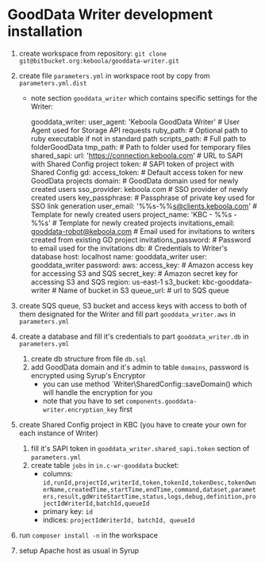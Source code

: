 # GoodData Writer development installation #

1. create workspace from repository: `git clone git@bitbucket.org:keboola/gooddata-writer.git`
2. create file `parameters.yml` in workspace root by copy from `parameters.yml.dist`
    - note section `gooddata_writer` which contains specific settings for the Writer:
    
        gooddata_writer:
          user_agent: 'Keboola GoodData Writer' # User Agent used for Storage API requests
          ruby_path: # Optional path to ruby executable if not in standard path
          scripts_path: # Full path to folderGoodData
          tmp_path: # Path to folder used for temporary files
          shared_sapi:
            url: 'https://connection.keboola.com' # URL to SAPI with Shared Config project
            token: # SAPI token of project with Shared Config
          gd:
            access_token: # Default access token for new GoodData projects
            domain: # GoodData domain used for newly created users
            sso_provider: keboola.com # SSO provider of newly created users
            key_passphrase: # Passphrase of private key used for SSO link generation
            user_email: '%%s-%%s@clients.keboola.com' # Template for newly created users
            project_name: 'KBC - %%s - %%s' # Template for newly created projects
            invitations_email: gooddata-robot@keboola.com # Email used for invitations to writers created from existing GD project
            invitations_password: # Password to email used for the invitations
          db: # Credentials to Writer's database
            host: localhost
            name: gooddata_writer
            user: gooddata_writer
            password:
          aws:
            access_key: # Amazon access key for accessing S3 and SQS
            secret_key: # Amazon secret key for accessing S3 and SQS
            region: us-east-1
            s3_bucket: kbc-gooddata-writer # Name of bucket in S3
            queue_url: # url to SQS queue
          
3. create SQS queue, S3 bucket and access keys with access to both of them designated for the Writer and fill part `gooddata_writer.aws` in `parameters.yml`
4. create a database and fill it's credentials to part `gooddata_writer.db` in `parameters.yml`
    1. create db structure from file `db.sql`
    2. add GoodData domain and it's admin to table `domains`, password is encrypted using Syrup's Encryptor
        - you can use method `Writer\SharedConfig::saveDomain() which will handle the encryption for you
        - note that you have to set `components.gooddata-writer.encryption_key` first
5. create Shared Config project in KBC (you have to create your own for each instance of Writer)
    1. fill it's SAPI token in `gooddata_writer.shared_sapi.token` section of `parameters.yml`
    2. create table `jobs` in `in.c-wr-gooddata` bucket:
        - columns: `id,runId,projectId,writerId,token,tokenId,tokenDesc,tokenOwnerName,createdTime,startTime,endTime,command,dataset,parameters,result,gdWriteStartTime,status,logs,debug,definition,projectIdWriterId,batchId,queueId`
        - primary key: `id`
        - indices: `projectIdWriterId, batchId, queueId`
6. run `composer install -n` in the workspace
7. setup Apache host as usual in Syrup